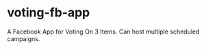 voting-fb-app
=============

A Facebook App for Voting On 3 Items. Can host multiple scheduled campaigns.